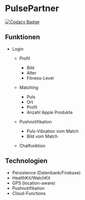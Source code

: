 # PulsePartner

[![Codacy Badge](https://api.codacy.com/project/badge/Grade/1f90bc42ba684620913d3d0eed08322c)](https://www.codacy.com?utm_source=github.com&amp;utm_medium=referral&amp;utm_content=Ragyal/PulsePartner&amp;utm_campaign=Badge_Grade)

## Funktionen

- Login

  - Profil
    - Bild
    - Alter
    - Fitness-Level

  - Matching
    - Puls
    - Ort
    - Profil
    - Anzahl Apple Produkte

  - Pushnotifikation
    - Puls-Vibration vom Match
    - Bild vom Match
  
  - Chatfunktion

## Technologien

  - Persistence (Datenbank/Firebase)
  - HealthKit/WatchKit
  - GPS (location-aware)
  - Pushnotifikation
  - Cloud-Functions
